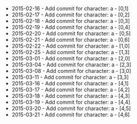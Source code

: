 - 2015-02-16 - Add commit for character: a - [0,1]
- 2015-02-17 - Add commit for character: a - [0,2]
- 2015-02-18 - Add commit for character: a - [0,3]
- 2015-02-19 - Add commit for character: a - [0,4]
- 2015-02-20 - Add commit for character: a - [0,5]
- 2015-02-21 - Add commit for character: a - [0,6]
- 2015-02-22 - Add commit for character: a - [1,0]
- 2015-02-25 - Add commit for character: a - [1,3]
- 2015-03-01 - Add commit for character: a - [2,0]
- 2015-03-04 - Add commit for character: a - [2,3]
- 2015-03-08 - Add commit for character: a - [3,0]
- 2015-03-11 - Add commit for character: a - [3,3]
- 2015-03-16 - Add commit for character: a - [4,1]
- 2015-03-17 - Add commit for character: a - [4,2]
- 2015-03-18 - Add commit for character: a - [4,3]
- 2015-03-19 - Add commit for character: a - [4,4]
- 2015-03-20 - Add commit for character: a - [4,5]
- 2015-03-21 - Add commit for character: a - [4,6]
